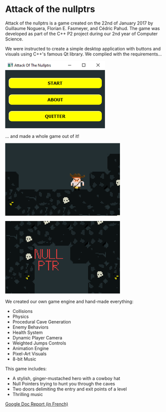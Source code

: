 # Attack of the nullptrs

Attack of the nullptrs is a game created on the 22nd of January 2017 by Guillaume Noguera, Florian E. Fasmeyer, and Cédric Pahud. The game was developed as part of the C++ P2 project during our 2nd year of Computer Science.

We were instructed to create a simple desktop application with buttons and visuals using C++'s famous Qt library. We complied with the requirements...

![A few buttons to justify our Qt project.](https://github.com/FlorianFasmeyer/Attack-of-the-nullptrs/blob/main/imgs/buttons.png)

... and made a whole game out of it!

![A picture of our ginger hero. Showcases weighted jumps and animations.](https://github.com/FlorianFasmeyer/Attack-of-the-nullptrs/blob/main/imgs/ginger-hero.gif)

![Picture of a nasty Nullptr intended on eating you](https://github.com/FlorianFasmeyer/Attack-of-the-nullptrs/blob/main/imgs/nullptr.gif)

We created our own game engine and hand-made everything:

* Collisions
* Physics
* Procedural Cave Generation
* Enemy Behaviors
* Health System
* Dynamic Player Camera
* Weighted Jumps Controls
* Animation Engine
* Pixel-Art Visuals
* 8-bit Music

This game includes:

* A stylish, ginger-mustached hero with a cowboy hat
* Null Pointers trying to hunt you through the caves
* Two doors delimiting the entry and exit points of a level
* Thrilling music

[Google Doc Report (in French)](https://docs.google.com/document/d/1VTcLV2P8HV6U8FLeqMVOvjNYdaXF8jmdN7vjtiWAbsg/edit?usp=sharing)
